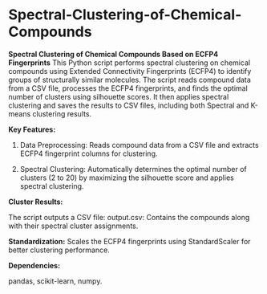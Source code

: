 # Spectral-Clustering-of-Chemical-Compounds

**Spectral Clustering of Chemical Compounds Based on ECFP4 Fingerprints**
This Python script performs spectral clustering on chemical compounds using Extended Connectivity Fingerprints (ECFP4) to identify groups of structurally similar molecules. The script reads compound data from a CSV file, processes the ECFP4 fingerprints, and finds the optimal number of clusters using silhouette scores. It then applies spectral clustering and saves the results to CSV files, including both Spectral and K-means clustering results.

**Key Features:**

1. Data Preprocessing: Reads compound data from a CSV file and extracts ECFP4 fingerprint columns for clustering.

2. Spectral Clustering: Automatically determines the optimal number of clusters (2 to 20) by maximizing the silhouette score and applies spectral clustering.

**Cluster Results:**

The script outputs a CSV file:
output.csv: Contains the compounds along with their spectral cluster assignments.

**Standardization:**
Scales the ECFP4 fingerprints using StandardScaler for better clustering performance.

**Dependencies:**

pandas, 
scikit-learn, 
numpy.
